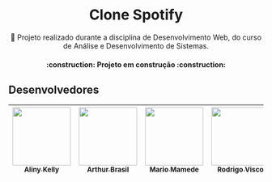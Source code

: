 <h1 align="center">Clone Spotify</h1>

<p align="center">🚀 Projeto realizado durante a disciplina de Desenvolvimento Web, do curso de Análise e Desenvolvimento de Sistemas.</p>
<h4 align="center"> 
    :construction:  Projeto em construção  :construction:
</h4>

## Desenvolvedores

| [<img src="https://avatars.githubusercontent.com/u/58093742?v=4" width=115><br><sub>Aliny Kelly</sub>](https://github.com/AlinyKelly) |  [<img src="https://avatars.githubusercontent.com/u/90804182?v=4" width=115><br><sub>Arthur Brasil</sub>](https://github.com/ArthBrasil) |  [<img src="https://avatars.githubusercontent.com/u/72150213?v=4" width=115><br><sub>Mario Mamede</sub>](https://github.com/mariomamede) | [<img src="https://avatars.githubusercontent.com/u/90808929?v=4" width=115><br><sub>Rodrigo Visco</sub>](https://github.com/tyquim) |
| :---: | :---: | :---: | :---: 
